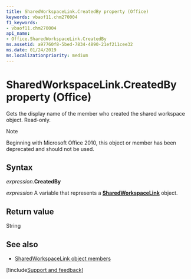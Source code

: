 ```yaml
---
title: SharedWorkspaceLink.CreatedBy property (Office)
keywords: vbaof11.chm270004
f1_keywords:
- vbaof11.chm270004
api_name:
- Office.SharedWorkspaceLink.CreatedBy
ms.assetid: a97760f8-5bed-7834-4890-21ef211cee32
ms.date: 01/24/2019
ms.localizationpriority: medium
---
```



# SharedWorkspaceLink.CreatedBy property (Office)

Gets the display name of the member who created the shared workspace object. Read-only.

> [!NOTE] 
> Beginning with Microsoft Office 2010, this object or member has been deprecated and should not be used.


## Syntax

_expression_.**CreatedBy**

_expression_ A variable that represents a **[SharedWorkspaceLink](Office.SharedWorkspaceLink.md)** object.


## Return value

String


## See also

- [SharedWorkspaceLink object members](overview/Library-Reference/sharedworkspacelink-members-office.md)



[!include[Support and feedback](~/includes/feedback-boilerplate.md)]